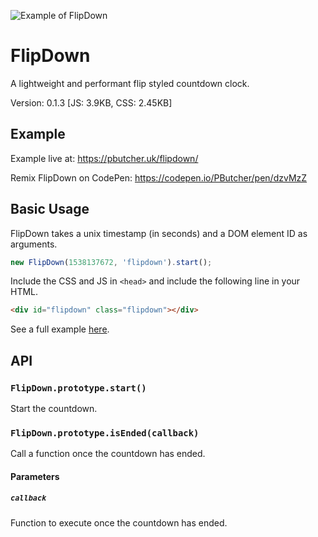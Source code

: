 <span style="text-align:center"><img src="http://i.imgur.com/UtbIc4S.png" title="Example of FlipDown"></span>

# FlipDown

A lightweight and performant flip styled countdown clock.

Version: 0.1.3 [JS: 3.9KB, CSS: 2.45KB]

## Example

Example live at: https://pbutcher.uk/flipdown/

Remix FlipDown on CodePen: https://codepen.io/PButcher/pen/dzvMzZ

## Basic Usage

FlipDown takes a unix timestamp (in seconds) and a DOM element ID as arguments.

```javascript
new FlipDown(1538137672, 'flipdown').start();
```

Include the CSS and JS in `<head>` and include the following line in your HTML.

```html
<div id="flipdown" class="flipdown"></div>
```

See a full example [here](https://github.com/PButcher/flipdown/tree/master/example).

## API

### `FlipDown.prototype.start()`

Start the countdown.

### `FlipDown.prototype.isEnded(callback)`

Call a function once the countdown has ended.

#### Parameters

##### `callback`

Function to execute once the countdown has ended.
